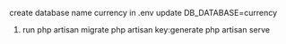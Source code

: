 create database name currency
in .env update DB_DATABASE=currency
1. run php artisan migrate
php artisan key:generate
php artisan serve

